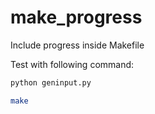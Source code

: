 # make_progress
Include progress inside Makefile


Test with following command: 

```bash
python geninput.py

make
```
